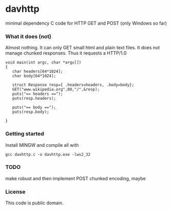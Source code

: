 # davhttp
minimal dependency C code for HTTP GET and POST (only Windows so far)

### What it does (not) 
Almost nothing. It can only GET small html and plain text files.
It does not manage chunked responses. Thus it requests a HTTP/1.0

    void main(int argc, char *argv[])
    {
       char headers[64*1024];
       char body[64*1024];
    
       struct Response resp={ .headers=headers, .body=body};
       GET("www.wikipedia.org",80,"/",&resp);
       puts("== headers ==");
       puts(resp.headers);
    
       puts("== body ==");
       puts(resp.body);
    
    }

### Getting started
Install MINGW and compile all with

    gcc davhttp.c -o davhttp.exe -lws2_32

### TODO 
make robust and then implement POST
chunked encoding, maybe

### License
This code is public domain.

